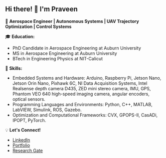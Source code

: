 ## Hi there! 👋 I'm Praveen

🚀 **Aerospace Engineer | Autonomous Systems | UAV Trajectory Optimization | Control Systems** 

🎓 **Education:**  
-  PhD Candidate in Aerospace Engineering at Auburn University
-  MS in Aerospace Engineering at Auburn University
-  BTech in Engineering Physics at NIT-Calicut

🎯 **Skills:**  
- Embedded Systems and Hardware: Arduino, Raspberry Pi, Jetson Nano, Jetson Orin Nano, Pixhawk 6C, NI Data Acquisition Systems, Intel Realsense depth camera D435, ZED mini stereo camera, IMU, GPS, Phantom VEO 640 high-speed imaging camera, angular encoders, optical sensors.
- Programming Languages and Environments: Python, C++, MATLAB, LabVIEW, Simulink, ROS, Gazebo.
- Optimization and Computational Frameworks: CVX, GPOPS-II, CasADi, IPOPT, PyTorch.

💡 **Let's Connect!**  
-  [LinkedIn](https://www.linkedin.com/in/praveen-jawahalal-ayyanathan/)
-  [Portfolio](https://jp-praveen.github.io/)  
-  [Research Gate](https://www.researchgate.net/profile/Praveen-Jawaharlal-Ayyanathan?ev=hdr_xprf)  


<!--
**jp-praveen/jp-praveen** is a ✨ _special_ ✨ repository because its `README.md` (this file) appears on your GitHub profile.

Here are some ideas to get you started:

- 🔭 I’m currently working on ...
- 🌱 I’m currently learning ...
- 👯 I’m looking to collaborate on ...
- 🤔 I’m looking for help with ...
- 💬 Ask me about ...
- 📫 How to reach me: ...
- 😄 Pronouns: ...
- ⚡ Fun fact: ...
-->
